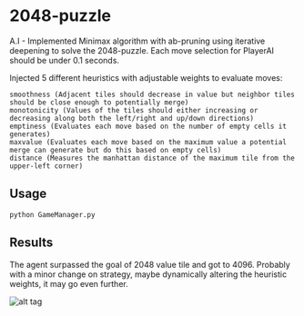 # 2048-puzzle
A.I - Implemented Minimax algorithm with ab-pruning using iterative deepening to solve the 2048-puzzle. Each move selection for PlayerAI should be under 0.1 seconds.

Injected 5 different heuristics with adjustable weights to evaluate moves:
```
smoothness (Αdjacent tiles should decrease in value but neighbor tiles should be close enough to potentially merge)
monotonicity (Values of the tiles should either increasing or decreasing along both the left/right and up/down directions)
emptiness (Evaluates each move based on the number of empty cells it generates)
maxvalue (Evaluates each move based on the maximum value a potential merge can generate but do this based on empty cells)
distance (Measures the manhattan distance of the maximum tile from the upper-left corner)
```

## Usage
```
python GameManager.py
```

## Results
The agent surpassed the goal of 2048 value tile and got to 4096. Probably with a minor change on strategy, maybe dynamically altering the heuristic weights, it may go even further.

![alt tag](http://www.supergramm.com/media/images/github/2048puzzleresults.jpg)
